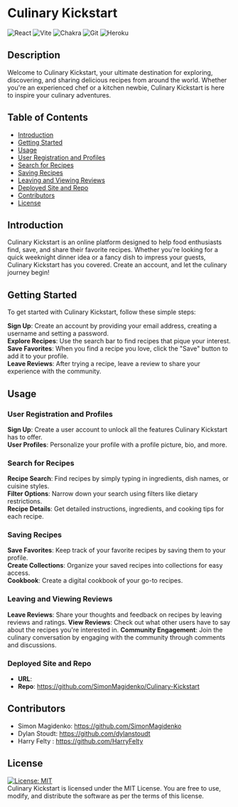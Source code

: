 # Culinary Kickstart

![React](https://img.shields.io/badge/react-%2320232a.svg?style=for-the-badge&logo=react&logoColor=%2361DAFB)
![Vite](https://img.shields.io/badge/vite-%23646CFF.svg?style=for-the-badge&logo=vite&logoColor=white)
![Chakra](https://img.shields.io/badge/chakra-%234ED1C5.svg?style=for-the-badge&logo=chakraui&logoColor=white)
![Git](https://img.shields.io/badge/git-%23F05033.svg?style=for-the-badge&logo=git&logoColor=white)
![Heroku](https://img.shields.io/badge/heroku-%23430098.svg?style=for-the-badge&logo=heroku&logoColor=white)

## Description
Welcome to Culinary Kickstart, your ultimate destination for exploring, discovering, and sharing delicious recipes from around the world. Whether you're an experienced chef or a kitchen newbie, Culinary Kickstart is here to inspire your culinary adventures.

## Table of Contents
- [Introduction](#introduction)
- [Getting Started](#getting-started)
- [Usage](#usage)
- [User Registration and Profiles](#user-registration-and-profiles)
- [Search for Recipes](#search-for-recipes)
- [Saving Recipes](#saving-recipes)
- [Leaving and Viewing Reviews](#leaving-and-viewing-reviews)
- [Deployed Site and Repo](#deployed-site-and-repo)
- [Contributors](#contributors)
- [License](#license)

## Introduction
Culinary Kickstart is an online platform designed to help food enthusiasts find, save, and share their favorite recipes. Whether you're looking for a quick weeknight dinner idea or a fancy dish to impress your guests, Culinary Kickstart has you covered. Create an account, and let the culinary journey begin!

## Getting Started
To get started with Culinary Kickstart, follow these simple steps:

**Sign Up**: Create an account by providing your email address, creating a username and setting a password. <br>
**Explore Recipes**: Use the search bar to find recipes that pique your interest. <br>
**Save Favorites**: When you find a recipe you love, click the "Save" button to add it to your profile. <br>
**Leave Reviews**: After trying a recipe, leave a review to share your experience with the community.

## Usage
### User Registration and Profiles
**Sign Up**: Create a user account to unlock all the features Culinary Kickstart has to offer. <br>
**User Profiles**: Personalize your profile with a profile picture, bio, and more.

### Search for Recipes
**Recipe Search**: Find recipes by simply typing in ingredients, dish names, or cuisine styles. <br>
**Filter Options**: Narrow down your search using filters like dietary restrictions. <br>
**Recipe Details**: Get detailed instructions, ingredients, and cooking tips for each recipe.

### Saving Recipes
**Save Favorites**: Keep track of your favorite recipes by saving them to your profile. <br>
**Create Collections**: Organize your saved recipes into collections for easy access. <br>
**Cookbook**: Create a digital cookbook of your go-to recipes.

### Leaving and Viewing Reviews
**Leave Reviews**: Share your thoughts and feedback on recipes by leaving reviews and ratings.
**View Reviews**: Check out what other users have to say about the recipes you're interested in.
**Community Engagement**: Join the culinary conversation by engaging with the community through comments and discussions.

### Deployed Site and Repo
- **URL**: 
- **Repo**: https://github.com/SimonMagidenko/Culinary-Kickstart

## Contributors
- Simon Magidenko: https://github.com/SimonMagidenko
- Dylan Stoudt: https://github.com/dylanstoudt
- Harry Felty : https://github.com/HarryFelty

## License
[![License: MIT](https://img.shields.io/badge/License-MIT-yellow.svg)](https://opensource.org/licenses/MIT) <br>
Culinary Kickstart is licensed under the MIT License. You are free to use, modify, and distribute the software as per the terms of this license.
